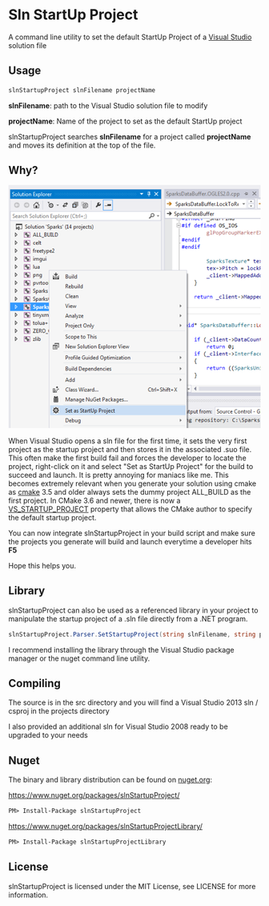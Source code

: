 # Sln StartUp Project

A command line utility to set the default StartUp Project of a [Visual Studio](http://msdn.microsoft.com/en-us/vstudio/) solution file


## Usage
``` bash
slnStartupProject slnFilename projectName
```

**slnFilename**: path to the Visual Studio solution file to modify

**projectName**: Name of the project to set as the default StartUp project

 slnStartupProject searches **slnFilename** for a project called **projectName** and moves its definition at the top of the file.


## Why?

![Visual Studio Set as StartUp Project](/www/screenshot.png?raw=true "Never do that again!")

When Visual Studio opens a sln file for the first time, it sets the very first project as the startup project and then stores it in the associated .suo file. This often make the first build fail and forces the developer to locate the project, right-click on it and select "Set as StartUp Project" for the build to succeed and launch. It is pretty annoying for maniacs like me. This becomes extremely relevant when you generate your solution using cmake as [cmake](http://www.cmake.org/) 3.5 and older always sets the dummy project ALL_BUILD as the first project. In CMake 3.6 and newer, there is now a [VS_STARTUP_PROJECT](https://cmake.org/cmake/help/v3.6/prop_dir/VS_STARTUP_PROJECT.html) property that allows the CMake author to specify the default startup project.

You can now integrate slnStartupProject in your build script and make sure the projects you generate will build and launch everytime a developer hits **F5**

Hope this helps you.

## Library

slnStartupProject can also be used as a referenced library in your project to manipulate the startup project of a .sln file directly from a .NET program.

``` cs
slnStartupProject.Parser.SetStartupProject(string slnFilename, string projectName);
```

I recommend installing the library through the Visual Studio package manager or the nuget command line utility.

## Compiling

The source is in the src directory and you will find a Visual Studio 2013 sln / csproj in the projects directory

I also provided an additional sln for Visual Studio 2008 ready to be upgraded to your needs

## Nuget

The binary and library distribution can be found on [nuget.org](http://nuget.org):

https://www.nuget.org/packages/slnStartupProject/

``` pm
PM> Install-Package slnStartupProject
```
https://www.nuget.org/packages/slnStartupProjectLibrary/

``` pm
PM> Install-Package slnStartupProjectLibrary
```

## License

slnStartupProject is licensed under the MIT License, see LICENSE for more information.

